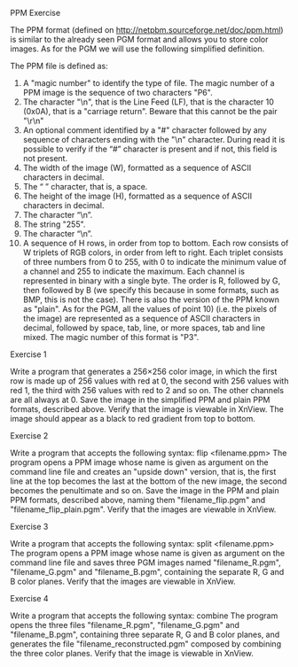 PPM Exercise

The PPM format (defined on http://netpbm.sourceforge.net/doc/ppm.html) is similar to the already seen
PGM format and allows you to store color images. As for the PGM we will use the following simplified
definition. 

The PPM file is defined as:

1) A "magic number" to identify the type of file. The magic number of a PPM image is the sequence of
two characters "P6".
2) The character "\n", that is the Line Feed (LF), that is the character 10 (0x0A), that is a "carriage
return". Beware that this cannot be the pair "\r\n"
3) An optional comment identified by a "#" character followed by any sequence of characters ending with
the "\n" character. During read it is possible to verify if the “#” character is present and if not, this field is
not present.
4) The width of the image (W), formatted as a sequence of ASCII characters in decimal.
5) The “ ” character, that is, a space.
6) The height of the image (H), formatted as a sequence of ASCII characters in decimal.
7) The character “\n”.
8) The string "255".
9) The character “\n”.
10) A sequence of H rows, in order from top to bottom. Each row consists of W triplets of RGB colors, in
order from left to right. Each triplet consists of three numbers from 0 to 255, with 0 to indicate the
minimum value of a channel and 255 to indicate the maximum. Each channel is represented in binary
with a single byte. The order is R, followed by G, then followed by B (we specify this because in some
formats, such as BMP, this is not the case).
There is also the version of the PPM known as "plain". As for the PGM, all the values of point 10) (i.e.
the pixels of the image) are represented as a sequence of ASCII characters in decimal, followed by space,
tab, line, or more spaces, tab and line mixed. The magic number of this format is "P3".

Exercise 1

Write a program that generates a 256×256 color image, in which the first row is made up of 256 values
with red at 0, the second with 256 values with red 1, the third with 256 values with red to 2 and so on.
The other channels are all always at 0. Save the image in the simplified PPM and plain PPM formats,
described above. Verify that the image is viewable in XnView. The image should appear as a black to red
gradient from top to bottom.

Exercise 2

Write a program that accepts the following syntax:
flip <filename.ppm>
The program opens a PPM image whose name is given as argument on the command line file and creates
an "upside down" version, that is, the first line at the top becomes the last at the bottom of the new image,
the second becomes the penultimate and so on. Save the image in the PPM and plain PPM formats,
described above, naming them "filename_flip.pgm" and "filename_flip_plain.pgm". Verify that
the images are viewable in XnView.

Exercise 3

Write a program that accepts the following syntax:
split <filename.ppm>
The program opens a PPM image whose name is given as argument on the command line file and saves
three PGM images named "filename_R.pgm", "filename_G.pgm" and "filename_B.pgm", containing
the separate R, G and B color planes. Verify that the images are viewable in XnView.

Exercise 4

Write a program that accepts the following syntax:
combine <filename>
The program opens the three files "filename_R.pgm", "filename_G.pgm" and "filename_B.pgm",
containing three separate R, G and B color planes, and generates the file
"filename_reconstructed.pgm" composed by combining the three color planes. Verify that the image
is viewable in XnView.
